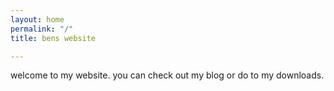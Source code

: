 ```yaml
---
layout: home
permalink: "/"
title: bens website

---
```


welcome to my website. you can check out my blog or do to my downloads.

